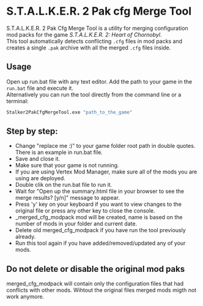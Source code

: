 # S.T.A.L.K.E.R. 2 Pak cfg Merge Tool

S.T.A.L.K.E.R. 2 Pak Cfg Merge Tool is a utility for merging configuration mod packs for the game *S.T.A.L.K.E.R. 2: Heart of Chornobyl*.  
This tool automatically detects conflicting `.cfg` files in mod packs and creates a single `.pak` archive with all the merged `.cfg` files inside.

## Usage
Open up run.bat file with any text editor.
Add the path to your game in the `run.bat` file and execute it.  
Alternatively you can run the tool directly from the command line or a terminal:
```bat
Stalker2PakCfgMergeTool.exe "path_to_the_game"
```

## Step by step:
* Change "replace me :)" to your game folder root path in double quotes. There is an example in run.bat file.
* Save and close it.
* Make sure that your game is not running.
* If you are using Vertex Mod Manager, make sure all of the mods you are using are deployed.
* Double clik on the run.bat file to run it.
* Wait for "Open up the summary.html file in your browser to see the merge results? [y/n]" message to appear.
* Press 'y' key on your keyboard if you want to view changes to the original file or press any other key to close the console.
* _merged_cfg_modpack mod will be created, name is based on the number of mods in your folder and current date.
* Delete old merged_cfg_modpack if you have run the tool previously already.
* Run this tool again if you have added/removed/updated any of your mods.

## Do not delete or disable the original mod paks
merged_cfg_modpack will contain only the configuration files that had conflicts with other mods. Wihtout the original files merged mods migth not work anymore.
